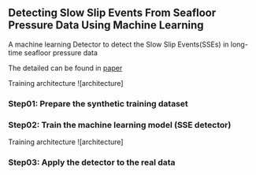 ## Detecting Slow Slip Events From Seafloor Pressure Data Using Machine Learning
A machine learning Detector to detect the Slow Slip Events(SSEs) in long-time seafloor pressure data

The detailed can be found in [paper](https://agupubs.onlinelibrary.wiley.com/doi/10.1029/2020GL087579)

Training architecture ![architecture]

### Step01: Prepare the synthetic training dataset

### Step02: Train the machine learning model (SSE detector)
Training architecture ![architecture]
### Step03: Apply the detector to the real data
